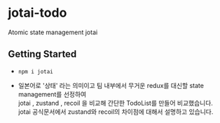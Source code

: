 # jotai-todo

Atomic state management jotai

## Getting Started

- `npm i jotai`

- 일본어로 '상태' 라는 의미이고 팀 내부에서 무거운 redux를 대신할 state management를 선정하여  
  jotai , zustand , recoil 을 비교해 간단한 TodoList를 만들어 비교했습니다.  
  jotai 공식문서에서 zustand와 recoil의 차이점에 대해서 설명하고 있습니다.
